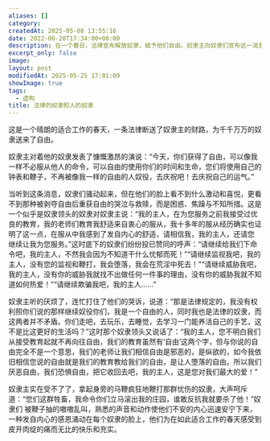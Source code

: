 ```yaml
---
aliases: []
category: 
createdAt: 2025-05-08 13:55:16
date: 2022-06-20T17:34:00+08:00
description: 在一个春日，法律宣布解放奴隶，赋予他们自由。奴隶主向奴隶们宣布这一消息，但奴隶们并未感到喜悦，反而表现出困惑与恐惧。一个受过教育的奴隶领袖代表众人恳求奴隶主继续奴役他们，声称服从带来舒适，自由只会导致堕落。其他奴隶也纷纷附和，表达对命令、监视和鞭打的依赖。奴隶主拒绝请求，强调法律禁止奴役，并劝他们追求自由的生活。然而奴隶们坚持拒绝自由，甚至将自由视为邪恶。最终，愤怒的奴隶主用鞭子驱赶他们，奴隶们却在熟悉的痛苦中感到安心与满足，以扭曲的方式庆祝“自由”。
excerpt_only: false
image: 
layout: post
modifiedAt: 2025-05-25 17:01:09
showImage: true
tags:
  - 虚构
title: 法律的奴隶和人的奴隶
---
```


这是一个晴朗的适合工作的春天，一条法律断送了奴隶主的财路，为千千万万的奴隶送来了自由。

奴隶主对着他的奴隶发表了慷慨激昂的演说：“今天，你们获得了自由，可以像我一样不必服从他人的命令，可以自由的使用你们的时间和生命，您们将使用自己的钟表和鞭子，不再被像我一样的自由的人奴役，去庆祝吧！去庆祝自己的运气。”

当听到这条消息，奴隶们骚动起来，但在他们的脸上看不到什么激动和喜悦，更看不到那种被剥夺自由后重获自由的哭泣与救赎，而是困惑、焦躁与不知所措。这是一个似乎是奴隶领头的奴隶对奴隶主说：“我的主人，在为您服务之前我接受过优良的教育，我的老师们教育我舒适来自衷心的服从，我十多年的服从经历确实也证明了这一点，在服从中我感到了发自内心的舒适，请相信我，我的主人，还请您 继续让我为您服务。”这时底下的奴隶们纷纷投已赞同的呼声：“请继续给我们下命令吧，我的主人，不然我会因为不知道干什么忧郁而死！”“请继续监视我吧，我的 主人，没有您的监视和鞭打，我会堕落，我会在荒淫中死去！”“请继续威胁我吧，我的主人，没有你的威胁我就找不出做任何一件事的理由，没有你的威胁我就不知 道如何热爱！”“请继续欺骗我吧，我的主人……”

奴隶主听的厌烦了，连忙打住了他们的哭诉，说道：“那是法律规定的，我没有权利照你们说的那样继续奴役你们，我是一个自由的人，同时我也是法律的奴隶，而这两者并不矛盾。你们走吧，去玩乐，去睡觉，去学习一门能养活自己的手艺，这不是比这更好的生活吗？”这时那个奴隶领头又说话了：“我的主人，您不明白我们 从接受教育起就不再向往自由，我们的教育虽然有‘自由’这两个字，但与你说的自 由完全不是一个意思，我们的老师让我们相信自由是邪恶的，是纵欲的，如今我依旧相信您说的自由就是我们的教育教给我们的自由，是让人堕落的自由。所以我们厌恶自由，我们恐惧自由，把它收回去吧，我的主人，这是您对我们最大的爱！”

奴隶主实在受不了了，拿起身旁的马鞭疯狂地鞭打那群忧伤的奴隶，大声呵斥道：“您们这群牲畜，我命令你们立马滚出我的庄园，谁敢反抗我就要杀了他！”奴隶们 被鞭子抽的嗷嗷乱叫，熟悉的声音和动作使他们不安的内心迅速安宁下来，一种发自内心的感恩涌动在每个奴隶的脸上，他们为在如此适合工作的春天感受到皮开肉绽的痛而无比的快乐和充实。

